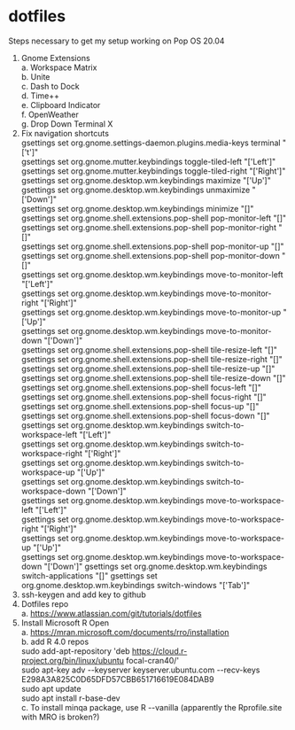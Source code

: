 # dotfiles

Steps necessary to get my setup working on Pop OS 20.04  
  1. Gnome Extensions  
    a. Workspace Matrix  
    b. Unite  
    c. Dash to Dock  
    d. Time++  
    e. Clipboard Indicator  
    f. OpenWeather  
    g. Drop Down Terminal X  
  2. Fix navigation shortcuts  
    gsettings set org.gnome.settings-daemon.plugins.media-keys terminal "['<Shift><Super>t']"  
    gsettings set org.gnome.mutter.keybindings toggle-tiled-left "['<Super>Left']"  
    gsettings set org.gnome.mutter.keybindings toggle-tiled-right "['<Super>Right']"  
    gsettings set org.gnome.desktop.wm.keybindings maximize "['<Super>Up']"  
    gsettings set org.gnome.desktop.wm.keybindings unmaximize "['<Super>Down']"  
    gsettings set org.gnome.desktop.wm.keybindings minimize "[]"  
    gsettings set org.gnome.shell.extensions.pop-shell pop-monitor-left "[]"  
    gsettings set org.gnome.shell.extensions.pop-shell pop-monitor-right "[]"  
    gsettings set org.gnome.shell.extensions.pop-shell pop-monitor-up "[]"  
    gsettings set org.gnome.shell.extensions.pop-shell pop-monitor-down "[]"  
    gsettings set org.gnome.desktop.wm.keybindings move-to-monitor-left "['<Shift><Super>Left']"  
    gsettings set org.gnome.desktop.wm.keybindings move-to-monitor-right "['<Shift><Super>Right']"  
    gsettings set org.gnome.desktop.wm.keybindings move-to-monitor-up "['<Shift><Super>Up']"  
    gsettings set org.gnome.desktop.wm.keybindings move-to-monitor-down "['<Shift><Super>Down']"  
    gsettings set org.gnome.shell.extensions.pop-shell tile-resize-left "[]"  
    gsettings set org.gnome.shell.extensions.pop-shell tile-resize-right "[]"  
    gsettings set org.gnome.shell.extensions.pop-shell tile-resize-up "[]"  
    gsettings set org.gnome.shell.extensions.pop-shell tile-resize-down "[]"  
    gsettings set org.gnome.shell.extensions.pop-shell focus-left "[]"  
    gsettings set org.gnome.shell.extensions.pop-shell focus-right "[]"  
    gsettings set org.gnome.shell.extensions.pop-shell focus-up "[]"  
    gsettings set org.gnome.shell.extensions.pop-shell focus-down "[]"  
    gsettings set org.gnome.desktop.wm.keybindings switch-to-workspace-left "['<Control><Alt>Left']"  
    gsettings set org.gnome.desktop.wm.keybindings switch-to-workspace-right "['<Control><Alt>Right']"  
    gsettings set org.gnome.desktop.wm.keybindings switch-to-workspace-up "['<Control><Alt>Up']"  
    gsettings set org.gnome.desktop.wm.keybindings switch-to-workspace-down "['<Control><Alt>Down']"  
    gsettings set org.gnome.desktop.wm.keybindings move-to-workspace-left "['<Control><Shift><Alt>Left']"  
    gsettings set org.gnome.desktop.wm.keybindings move-to-workspace-right "['<Control><Shift><Alt>Right']"  
    gsettings set org.gnome.desktop.wm.keybindings move-to-workspace-up "['<Control><Shift><Alt>Up']"  
    gsettings set org.gnome.desktop.wm.keybindings move-to-workspace-down "['<Control><Shift><Alt>Down']"
    gsettings set org.gnome.desktop.wm.keybindings switch-applications "[]"
    gsettings set org.gnome.desktop.wm.keybindings switch-windows "['<Alt>Tab']"
  2. ssh-keygen and add key to github  
  3. Dotfiles repo  
    a. https://www.atlassian.com/git/tutorials/dotfiles  
  4. Install Microsoft R Open  
    a. https://mran.microsoft.com/documents/rro/installation  
    b. add R 4.0 repos  
      sudo add-apt-repository 'deb https://cloud.r-project.org/bin/linux/ubuntu focal-cran40/'  
      sudo apt-key adv --keyserver keyserver.ubuntu.com --recv-keys E298A3A825C0D65DFD57CBB651716619E084DAB9  
      sudo apt update  
      sudo apt install r-base-dev  
    c. To install minqa package, use R --vanilla (apparently the Rprofile.site with MRO is broken?)  

